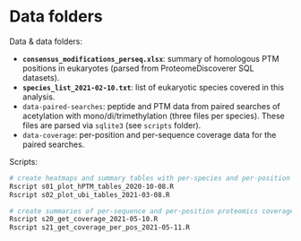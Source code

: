# Data folders

Data & data folders:

* **`consensus_modifications_perseq.xlsx`**: summary of homologous PTM positions in eukaryotes (parsed from ProteomeDiscoverer SQL datasets).
* **`species_list_2021-02-10.txt`**: list of eukaryotic species covered in this analysis.
* `data-paired-searches`: peptide and PTM data from paired searches of acetylation with mono/di/trimethylation (three files per species). These files are parsed via `sqlite3` (see `scripts` folder).
* `data-coverage`: per-position and per-sequence coverage data for the paired searches.

Scripts:

```bash
# create heatmaps and summary tables with per-species and per-position counts of PTM evidence
Rscript s01_plot_hPTM_tables_2020-10-08.R
Rscript s02_plot_ubi_tables_2021-03-08.R

# create summaries of per-sequence and per-position proteomics coverage data
Rscript s20_get_coverage_2021-05-10.R
Rscript s21_get_coverage_per_pos_2021-05-11.R
```
